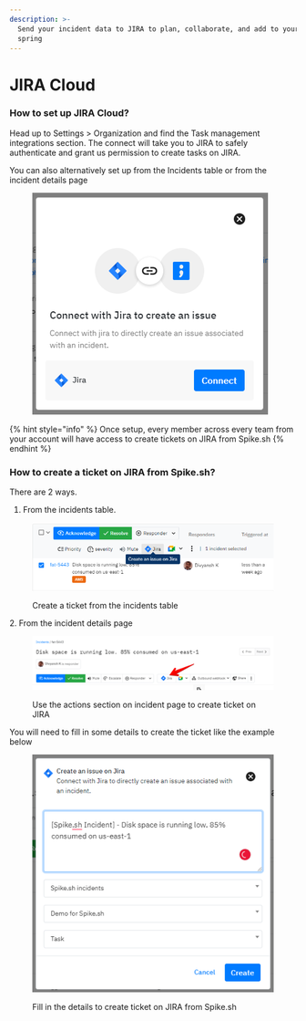```yaml
---
description: >-
  Send your incident data to JIRA to plan, collaborate, and add to your next
  spring
---
```


# JIRA Cloud

### How to set up JIRA Cloud?

Head up to Settings > Organization and find the Task management integrations section. The connect will take you to JIRA to safely authenticate and grant us permission to create tasks on JIRA.&#x20;

You can also alternatively set up from the Incidents table or from the incident details page

<figure><img src="../../.gitbook/assets/image (5).png" alt=""><figcaption></figcaption></figure>

{% hint style="info" %}
Once setup, every member across every team from your account will have access to create tickets on JIRA from Spike.sh
{% endhint %}

### How to create a ticket on JIRA from Spike.sh?

There are 2 ways.&#x20;

1. From the incidents table.&#x20;

<figure><img src="../../.gitbook/assets/image (7).png" alt=""><figcaption><p>Create a ticket from the incidents table</p></figcaption></figure>

&#x20; 2\. From the incident details page

<figure><img src="../../.gitbook/assets/jira-2.png" alt=""><figcaption><p>Use the actions section on incident page to create ticket on JIRA</p></figcaption></figure>



You will need to fill in some details to create the ticket like the example below

<figure><img src="../../.gitbook/assets/image (8).png" alt=""><figcaption><p>Fill in the details to create ticket on JIRA from Spike.sh</p></figcaption></figure>



